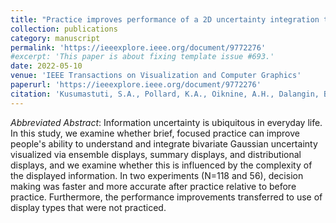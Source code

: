 ```yaml
---
title: "Practice improves performance of a 2D uncertainty integration task within and across visualizations."
collection: publications
category: manuscript
permalink: 'https://ieeexplore.ieee.org/document/9772276'
#excerpt: 'This paper is about fixing template issue #693.'
date: 2022-05-10
venue: 'IEEE Transactions on Visualization and Computer Graphics'
paperurl: 'https://ieeexplore.ieee.org/document/9772276'
citation: 'Kusumastuti, S.A., Pollard, K.A., Oiknine, A.H., Dalangin, B., Raber, T.R., & Files, B.T. (2022). Practice improves performance of a 2D uncertainty integration task within and across visualizations. <I>IEEE Transactions on Visualization and Computer Graphics</i>. https://doi.org/10.1109/TVCG.2022.3173889'
---
```


<I>Abbreviated Abstract</i>: Information uncertainty is ubiquitous in everyday life. In this study, we examine whether brief, focused practice can improve people's ability to understand and integrate bivariate Gaussian uncertainty visualized via ensemble displays, summary displays, and distributional displays, and we examine whether this is influenced by the complexity of the displayed information. In two experiments (N=118 and 56), decision making was faster and more accurate after practice relative to before practice. Furthermore, the performance improvements transferred to use of display types that were not practiced. 
